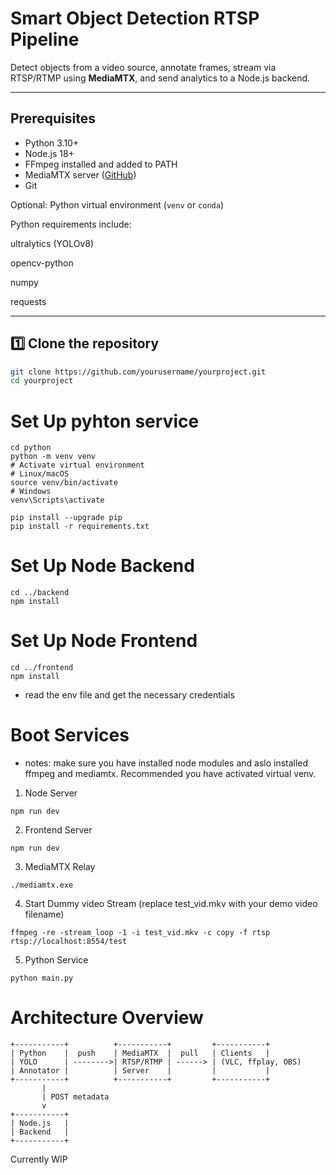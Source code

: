 # Smart Object Detection RTSP Pipeline

Detect objects from a video source, annotate frames, stream via RTSP/RTMP using **MediaMTX**, and send analytics to a Node.js backend.

---

## Prerequisites

- Python 3.10+
- Node.js 18+
- FFmpeg installed and added to PATH
- MediaMTX server ([GitHub](https://github.com/bluenviron/mediamtx))
- Git

Optional: Python virtual environment (`venv` or `conda`)

Python requirements include:

ultralytics (YOLOv8)

opencv-python

numpy

requests

---

## 1️⃣ Clone the repository

```bash
git clone https://github.com/yourusername/yourproject.git
cd yourproject
```

# Set Up pyhton service

```
cd python
python -m venv venv
# Activate virtual environment
# Linux/macOS
source venv/bin/activate
# Windows
venv\Scripts\activate

pip install --upgrade pip
pip install -r requirements.txt
```

# Set Up Node Backend

```
cd ../backend
npm install
```

# Set Up Node Frontend

```
cd ../frontend
npm install
```

- read the env file and get the necessary credentials




# Boot Services


* notes: make sure you have installed node modules and aslo installed ffmpeg and mediamtx. Recommended you have activated virtual venv.

1) Node Server
```
npm run dev
```
2) Frontend Server
```
npm run dev
```
3) MediaMTX Relay
```
./mediamtx.exe
```
4) Start Dummy video Stream (replace test_vid.mkv with your demo video filename)

```
ffmpeg -re -stream_loop -1 -i test_vid.mkv -c copy -f rtsp rtsp://localhost:8554/test
```
5) Python Service
```
python main.py
```
# Architecture Overview

```
+-----------+          +-----------+         +-----------+
| Python    |  push    | MediaMTX  |  pull   | Clients   |
| YOLO      | -------->| RTSP/RTMP | ------> | (VLC, ffplay, OBS)
| Annotator |          | Server    |         |           |
+-----------+          +-----------+         +-----------+
       |
       | POST metadata
       v
+-----------+
| Node.js   |
| Backend   |
+-----------+
```

Currently WIP
